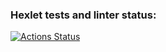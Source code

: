 ### Hexlet tests and linter status:
[![Actions Status](https://github.com/moxa-rumin/layout-designer-project-58/workflows/hexlet-check/badge.svg)](https://github.com/moxa-rumin/layout-designer-project-58/actions)